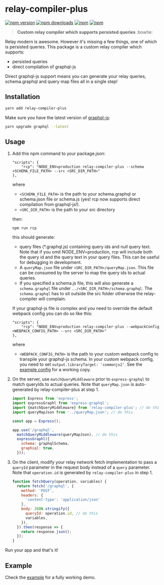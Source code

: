 # relay-compiler-plus

[![npm version](https://img.shields.io/npm/v/relay-compiler-plus.svg?style=flat-square)](https://www.npmjs.com/package/relay-compiler-plus) [![npm downloads](https://img.shields.io/npm/dm/relay-compiler-plus.svg?style=flat-square)](https://www.npmjs.com/package/relay-compiler-plus) [![npm](https://img.shields.io/npm/dt/relay-compiler-plus.svg?style=flat-square)](https://www.npmjs.com/package/relay-compiler-plus) [![npm](https://img.shields.io/npm/l/relay-compiler-plus.svg?style=flat-square)](https://www.npmjs.com/package/relay-compiler-plus)

> **Custom relay compiler which supports persisted queries** :bowtie:

Relay modern is awesome. However it's missing a few things, one of which is persisted queries. This package
is a custom relay compiler which supports:

* persisted queries
* direct compilation of graphql-js 

Direct graphql-js support means you can generate your relay queries, schema.graphql and query map files all
in a single step!

## Installation
```bash
yarn add relay-compiler-plus
```

Make sure you have the latest version of [graphql-js](https://github.com/graphql/graphql-js):
```bash
yarn upgrade graphql --latest  
```

## Usage
1. Add this npm command to your package.json:

    ```
    "scripts": {
        "rcp": "NODE_ENV=production relay-compiler-plus --schema <SCHEMA_FILE_PATH> --src <SRC_DIR_PATH>"
    },
    ```

    where 
    * `<SCHEMA_FILE_PATH>` is the path to your schema.graphql or schema.json file or schema.js (yes! rcp now
    supports direct compilation from graphql-js!).
    * `<SRC_DIR_PATH>` is the path to your src directory

    then:
    ```
    npm run rcp
    ``` 
    
    this should generate:
    * query files (*.graphql.js) containing query ids and null query text. Note that if you omit NODE_ENV=production,
    rcp will include both the query id and the query text in your query files. This can be useful for debugging in 
    development.
    * A `queryMap.json` file under `<SRC_DIR_PATH>/queryMap.json`.
    This file can be consumed by the server to map the query ids to actual queries.
    * If you specified a schema.js file, this will also generate a `schema.graphql` 
    file under `../<SRC_DIR_PATH>/schema.graphql`. The `schema.graphql` has to sit
    outside the src folder otherwise the relay-compiler will complain.
    
    If your graphql-js file is complex and you need to override the default webpack config
    you can do so like this:
    
    ```
    "scripts": {
        "rcp": "NODE_ENV=production relay-compiler-plus --webpackConfig <WEBPACK_CONFIG_PATH> --src <SRC_DIR_PATH>"
    },
    ```
    
     where 
    * `<WEBPACK_CONFIG_PATH>` is the path to your custom webpack config to transpile your graphql-js
    schema. In your custom webpack config, you need to set `output.libraryTarget: 'commonjs2'`. See the [example config](https://github.com/yusinto/relay-compiler-plus/blob/master/example/src/server/webpack.config.js)
    for a working copy. 
      

2. On the server, use `matchQueryMiddleware` prior to `express-graphql` to match queryIds to actual queries. Note 
    that `queryMap.json` is auto-generated by relay-compiler-plus at step 1.

    ```javascript
    import Express from 'express';
    import expressGraphl from 'express-graphql';
    import {matchQueryMiddleware} from 'relay-compiler-plus'; // do this
    import queryMapJson from '../queryMap.json'; // do this

    const app = Express();

    app.use('/graphql',
      matchQueryMiddleware(queryMapJson), // do this
      expressGraphl({
        schema: graphqlSchema,
        graphiql: true,
      }));
    ```

3. On the client, modify your relay network fetch implementation to pass a `queryId` parameter in the
 request body instead of a `query` parameter. Note that `operation.id` is generated by `relay-compiler-plus` in step 1.

    ```javascript
    function fetchQuery(operation, variables) {
      return fetch('/graphql', {
        method: 'POST',
        headers: {
          'content-type': 'application/json'
        },
        body: JSON.stringify({
          queryId: operation.id, // do this
          variables,
        }),
      }).then(response => {
        return response.json();
      });
    }
    ```

Run your app and that's it! 

## Example
Check the [example](https://github.com/yusinto/relay-compiler-plus/tree/master/example)
for a fully working demo.


